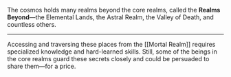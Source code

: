 
The cosmos holds many realms beyond the core realms, called the **Realms Beyond**—the Elemental Lands, the Astral Realm, the Valley of Death, and countless others.

----

Accessing and traversing these places from the [[Mortal Realm]] requires specialized knowledge and hard-learned skills. Still, some of the beings in the core realms guard these secrets closely and could be persuaded to share them—for a price.